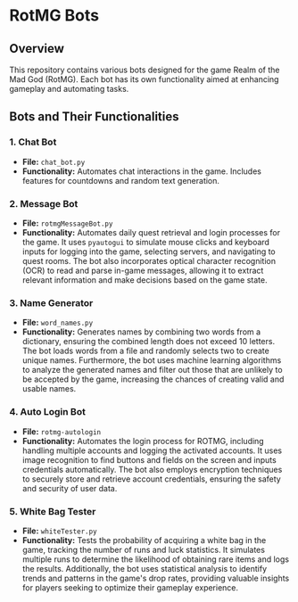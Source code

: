 # RotMG Bots

## Overview
This repository contains various bots designed for the game Realm of the Mad God (RotMG). Each bot has its own functionality aimed at enhancing gameplay and automating tasks.

## Bots and Their Functionalities

### 1. Chat Bot
- **File:** `chat_bot.py`
- **Functionality:** Automates chat interactions in the game. Includes features for countdowns and random text generation.

### 2. Message Bot
- **File:** `rotmgMessageBot.py`
- **Functionality:** Automates daily quest retrieval and login processes for the game. It uses `pyautogui` to simulate mouse clicks and keyboard inputs for logging into the game, selecting servers, and navigating to quest rooms. The bot also incorporates optical character recognition (OCR) to read and parse in-game messages, allowing it to extract relevant information and make decisions based on the game state.

### 3. Name Generator
- **File:** `word_names.py`
- **Functionality:** Generates names by combining two words from a dictionary, ensuring the combined length does not exceed 10 letters. The bot loads words from a file and randomly selects two to create unique names. Furthermore, the bot uses machine learning algorithms to analyze the generated names and filter out those that are unlikely to be accepted by the game, increasing the chances of creating valid and usable names.

### 4. Auto Login Bot
- **File:** `rotmg-autologin`
- **Functionality:** Automates the login process for ROTMG, including handling multiple accounts and logging the activated accounts. It uses image recognition to find buttons and fields on the screen and inputs credentials automatically. The bot also employs encryption techniques to securely store and retrieve account credentials, ensuring the safety and security of user data.

### 5. White Bag Tester
- **File:** `whiteTester.py`
- **Functionality:** Tests the probability of acquiring a white bag in the game, tracking the number of runs and luck statistics. It simulates multiple runs to determine the likelihood of obtaining rare items and logs the results. Additionally, the bot uses statistical analysis to identify trends and patterns in the game's drop rates, providing valuable insights for players seeking to optimize their gameplay experience.